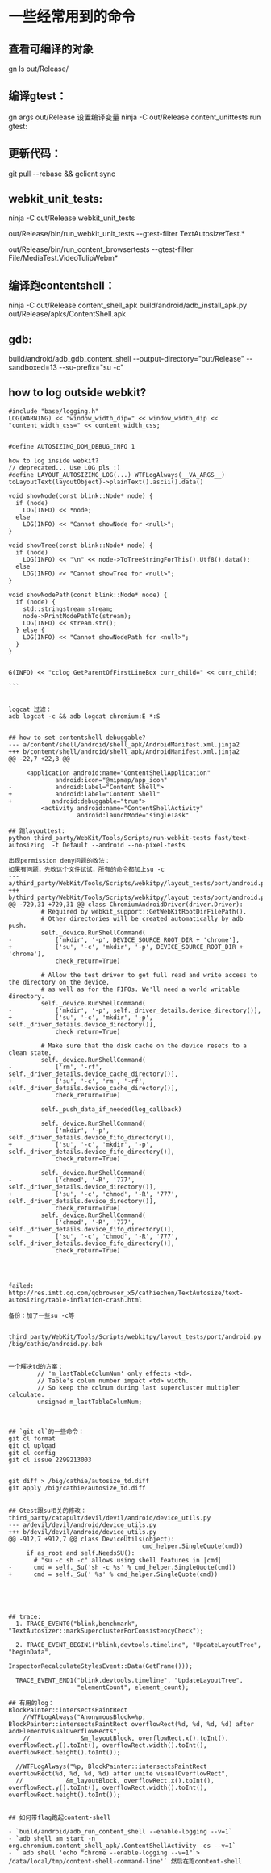 # 一些经常用到的命令
## 查看可编译的对象
gn ls out/Release/

## 编译gtest：
gn args out/Release 设置编译变量
ninja -C out/Release content_unittests
run gtest:

## 更新代码：

git pull --rebase && gclient sync

## webkit_unit_tests:
ninja -C out/Release webkit_unit_tests

out/Release/bin/run_webkit_unit_tests --gtest-filter TextAutosizerTest.*

out/Release/bin/run_content_browsertests --gtest-filter File/MediaTest.VideoTulipWebm*

## 编译跑contentshell：
ninja -C out/Release content_shell_apk
build/android/adb_install_apk.py out/Release/apks/ContentShell.apk

## gdb:
build/android/adb_gdb_content_shell --output-directory="out/Release"  --sandboxed=13 --su-prefix="su -c"

## how to log outside webkit?

``````
#include "base/logging.h"
LOG(WARNING) << "window_width_dip=" << window_width_dip << "content_width_css=" << content_width_css;


#define AUTOSIZING_DOM_DEBUG_INFO 1

how to log inside webkit?
// deprecated... Use LOG pls :)
#define LAYOUT_AUTOSIZING_LOG(...) WTFLogAlways(__VA_ARGS__)
toLayoutText(layoutObject)->plainText().ascii().data()

void showNode(const blink::Node* node) {
  if (node)
    LOG(INFO) << *node;
  else
    LOG(INFO) << "Cannot showNode for <null>";
}

void showTree(const blink::Node* node) {
  if (node)
    LOG(INFO) << "\n" << node->ToTreeStringForThis().Utf8().data();
  else
    LOG(INFO) << "Cannot showTree for <null>";
}

void showNodePath(const blink::Node* node) {
  if (node) {
    std::stringstream stream;
    node->PrintNodePathTo(stream);
    LOG(INFO) << stream.str();
  } else {
    LOG(INFO) << "Cannot showNodePath for <null>";
  }
}


G(INFO) << "cclog GetParentOfFirstLineBox curr_child=" << curr_child;

```


logcat 过滤：
adb logcat -c && adb logcat chromium:E *:S


## how to set contentshell debuggable?
--- a/content/shell/android/shell_apk/AndroidManifest.xml.jinja2
+++ b/content/shell/android/shell_apk/AndroidManifest.xml.jinja2
@@ -22,7 +22,8 @@
 
     <application android:name="ContentShellApplication"
             android:icon="@mipmap/app_icon"
-            android:label="Content Shell">
+            android:label="Content Shell"
+           android:debuggable="true">
         <activity android:name="ContentShellActivity"
                   android:launchMode="singleTask"

## 跑layouttest:
python third_party/WebKit/Tools/Scripts/run-webkit-tests fast/text-autosizing  -t Default --android --no-pixel-tests

出现permission deny问题的改法：
如果有问题，先改这个文件试试，所有的命令都加上su -c
--- a/third_party/WebKit/Tools/Scripts/webkitpy/layout_tests/port/android.py
+++ b/third_party/WebKit/Tools/Scripts/webkitpy/layout_tests/port/android.py
@@ -729,31 +729,31 @@ class ChromiumAndroidDriver(driver.Driver):
         # Required by webkit_support::GetWebKitRootDirFilePath().
         # Other directories will be created automatically by adb push.
         self._device.RunShellCommand(
-            ['mkdir', '-p', DEVICE_SOURCE_ROOT_DIR + 'chrome'],
+            ['su', '-c', 'mkdir', '-p', DEVICE_SOURCE_ROOT_DIR + 'chrome'],
             check_return=True)
 
         # Allow the test driver to get full read and write access to the directory on the device,
         # as well as for the FIFOs. We'll need a world writable directory.
         self._device.RunShellCommand(
-            ['mkdir', '-p', self._driver_details.device_directory()],
+            ['su', '-c', 'mkdir', '-p', self._driver_details.device_directory()],
             check_return=True)
 
         # Make sure that the disk cache on the device resets to a clean state.
         self._device.RunShellCommand(
-            ['rm', '-rf', self._driver_details.device_cache_directory()],
+            ['su', '-c', 'rm', '-rf', self._driver_details.device_cache_directory()],
             check_return=True)
 
         self._push_data_if_needed(log_callback)
 
         self._device.RunShellCommand(
-            ['mkdir', '-p', self._driver_details.device_fifo_directory()],
+            ['su', '-c', 'mkdir', '-p', self._driver_details.device_fifo_directory()],
             check_return=True)
 
         self._device.RunShellCommand(
-            ['chmod', '-R', '777', self._driver_details.device_directory()],
+            ['su', '-c', 'chmod', '-R', '777', self._driver_details.device_directory()],
             check_return=True)
         self._device.RunShellCommand(
-            ['chmod', '-R', '777', self._driver_details.device_fifo_directory()],
+            ['su', '-c', 'chmod', '-R', '777', self._driver_details.device_fifo_directory()],
             check_return=True)




failed:
http://res.imtt.qq.com/qqbrowser_x5/cathiechen/TextAutosize/text-autosizing/table-inflation-crash.html

备份：加了一些su -c等


third_party/WebKit/Tools/Scripts/webkitpy/layout_tests/port/android.py /big/cathie/android.py.bak


一个解决td的方案：
        // 'm_lastTableColumNum' only effects <td>.
        // Table's colum number impact <td> width.
        // So keep the colnum during last supercluster multipler calculate.
        unsigned m_lastTableColumNum;



## `git cl`的一些命令：
git cl format
git cl upload
git cl config
git cl issue 2299213003


git diff > /big/cathie/autosize_td.diff
git apply /big/cathie/autosize_td.diff


## Gtest跟su相关的修改：
third_party/catapult/devil/devil/android/device_utils.py
--- a/devil/devil/android/device_utils.py
+++ b/devil/devil/android/device_utils.py
@@ -912,7 +912,7 @@ class DeviceUtils(object):
                                     cmd_helper.SingleQuote(cmd))
     if as_root and self.NeedsSU():
       # "su -c sh -c" allows using shell features in |cmd|
-      cmd = self._Su('sh -c %s' % cmd_helper.SingleQuote(cmd))
+      cmd = self._Su(' %s' % cmd_helper.SingleQuote(cmd))





## trace:
  1. TRACE_EVENT0("blink,benchmark", "TextAutosizer::markSuperclusterForConsistencyCheck");
  
  2. TRACE_EVENT_BEGIN1("blink,devtools.timeline", "UpdateLayoutTree", "beginData",
                     InspectorRecalculateStylesEvent::Data(GetFrame()));

  TRACE_EVENT_END1("blink,devtools.timeline", "UpdateLayoutTree",
                   "elementCount", element_count);

## 有用的log：
BlockPainter::intersectsPaintRect
    //WTFLogAlways("AnonymousBlock=%p, BlockPainter::intersectsPaintRect overflowRect(%d, %d, %d, %d) after addElementVisualOverflowRects",
    //              &m_layoutBlock, overflowRect.x().toInt(), overflowRect.y().toInt(), overflowRect.width().toInt(), overflowRect.height().toInt());

  //WTFLogAlways("%p, BlockPainter::intersectsPaintRect overflowRect(%d, %d, %d, %d) after unite visualOverflowRect",
  //            &m_layoutBlock, overflowRect.x().toInt(), overflowRect.y().toInt(), overflowRect.width().toInt(), overflowRect.height().toInt());


## 如何带flag跑起content-shell

- `build/android/adb_run_content_shell --enable-logging --v=1`
- `adb shell am start -n org.chromium.content_shell_apk/.ContentShellActivity -es --v=1`
- ` adb shell 'echo "chrome --enable-logging --v=1" > /data/local/tmp/content-shell-command-line'` 然后在跑content-shell

